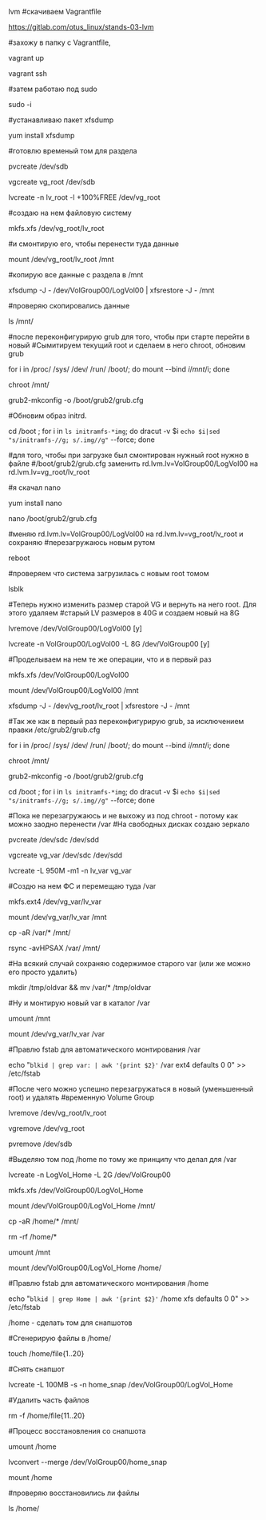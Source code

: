 lvm
#скачиваем Vagrantfile


   https://gitlab.com/otus_linux/stands-03-lvm
   

#захожу в папку с Vagrantfile,


   vagrant up

   vagrant ssh
   

#затем работаю под sudo


sudo -i


#устанавливаю пакет xfsdump


yum install xfsdump


#готовлю временый том для раздела


pvcreate /dev/sdb


vgcreate vg_root /dev/sdb


lvcreate -n lv_root -l +100%FREE /dev/vg_root


#создаю на нем файловую систему


mkfs.xfs /dev/vg_root/lv_root


#и смонтирую его, чтобы перенести туда данные


mount /dev/vg_root/lv_root /mnt


#копирую все данные с раздела в /mnt


xfsdump -J - /dev/VolGroup00/LogVol00 | xfsrestore -J - /mnt


#проверяю скопировались данные


ls /mnt/


#после переконфигурирую grub для того, чтобы при старте перейти в новый
#Сымитируем текущий root и сделаем в него chroot, обновим grub


for i in /proc/ /sys/ /dev/ /run/ /boot/; do mount --bind $i /mnt/$i; done


chroot /mnt/


grub2-mkconfig -o /boot/grub2/grub.cfg


#Обновим образ initrd.


cd /boot ; for i in `ls initramfs-*img`; do dracut -v $i `echo $i|sed "s/initramfs-//g;
s/.img//g"` --force; done


#для того, чтобы при загрузке был смонтирован нужный root нужно в файле
#/boot/grub2/grub.cfg заменить rd.lvm.lv=VolGroup00/LogVol00 на rd.lvm.lv=vg_root/lv_root

#я скачал nano


yum install nano


nano /boot/grub2/grub.cfg


#меняю rd.lvm.lv=VolGroup00/LogVol00 на rd.lvm.lv=vg_root/lv_root и сохраняю
#перезагружаюсь новым рутом


reboot


#проверяем что система загрузилась с новым root томом


lsblk


#Теперь нужно изменить размер старой VG и вернуть на него root. Для этого удаляем
#старый LV размеров в 40G и создаем новый на 8G


lvremove /dev/VolGroup00/LogVol00 [y]


lvcreate -n VolGroup00/LogVol00 -L 8G /dev/VolGroup00 [y]


#Проделываем на нем те же операции, что и в первый раз


mkfs.xfs /dev/VolGroup00/LogVol00


mount /dev/VolGroup00/LogVol00 /mnt


xfsdump -J - /dev/vg_root/lv_root | xfsrestore -J - /mnt


#Так же как в первый раз переконфигурирую grub, за исключением правки /etc/grub2/grub.cfg


for i in /proc/ /sys/ /dev/ /run/ /boot/; do mount --bind $i /mnt/$i; done


chroot /mnt/


grub2-mkconfig -o /boot/grub2/grub.cfg


cd /boot ; for i in `ls initramfs-*img`; do dracut -v $i `echo $i|sed "s/initramfs-//g;
s/.img//g"` --force; done


#Пока не перезагружаюсь и не выхожу из под chroot - потому как можно заодно перенести /var
#На свободных дисках создаю зеркало


pvcreate /dev/sdc /dev/sdd


vgcreate vg_var /dev/sdc /dev/sdd


lvcreate -L 950M -m1 -n lv_var vg_var


#Создю на нем ФС и перемещаю туда /var


mkfs.ext4 /dev/vg_var/lv_var


mount /dev/vg_var/lv_var /mnt


cp -aR /var/* /mnt/


rsync -avHPSAX /var/ /mnt/


#На всякий случай сохраняю содержимое старого var (или же можно его просто удалить)


mkdir /tmp/oldvar && mv /var/* /tmp/oldvar


#Ну и монтирую новый var в каталог /var


umount /mnt


mount /dev/vg_var/lv_var /var


#Правлю fstab для автоматического монтирования /var


echo "`blkid | grep var: | awk '{print $2}'` /var ext4 defaults 0 0" >> /etc/fstab


#После чего можно успешно перезагружаться в новый (уменьшенный root) и удалять
#временную Volume Group


lvremove /dev/vg_root/lv_root


vgremove /dev/vg_root


pvremove /dev/sdb


#Выделяю том под /home по тому же принципу что делал для /var


lvcreate -n LogVol_Home -L 2G /dev/VolGroup00


mkfs.xfs /dev/VolGroup00/LogVol_Home


mount /dev/VolGroup00/LogVol_Home /mnt/


cp -aR /home/* /mnt/


rm -rf /home/*


umount /mnt


mount /dev/VolGroup00/LogVol_Home /home/


#Правлю fstab для автоматического монтирования /home


echo "`blkid | grep Home | awk '{print $2}'` /home xfs defaults 0 0" >> /etc/fstab


/home - сделать том для снапшотов


#Сгенерирую файлы в /home/


touch /home/file{1..20}


#Снять снапшот


lvcreate -L 100MB -s -n home_snap /dev/VolGroup00/LogVol_Home


#Удалить часть файлов


rm -f /home/file{11..20}


#Процесс восстановления со снапшота


umount /home


lvconvert --merge /dev/VolGroup00/home_snap


mount /home


#проверяю восстановились ли файлы


ls /home/


